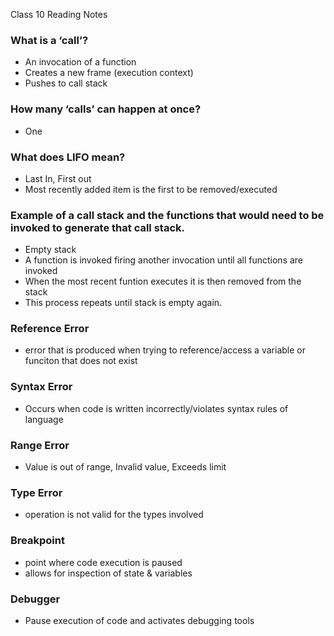  Class 10 Reading Notes

### What is a ‘call’?

- An invocation of a function
- Creates a new frame (execution context)
- Pushes to call stack

### How many ‘calls’ can happen at once?

- One

### What does LIFO mean?

- Last In, First out
- Most recently added item is the first to be removed/executed

### Example of a call stack and the functions that would need to be invoked to generate that call stack.

- Empty stack
- A function is invoked firing another invocation until all functions are invoked
- When the most recent funtion executes it is then removed from the stack
- This process repeats until stack is empty again.

### Reference Error

- error that is produced when trying to reference/access a variable or funciton that does not exist

### Syntax Error

- Occurs when code is written incorrectly/violates syntax rules of language

### Range Error

- Value is out of range, Invalid value, Exceeds limit

### Type Error

- operation is not valid for the types involved

### Breakpoint

- point where code execution is paused
- allows for inspection of state & variables

### Debugger

- Pause execution of code and activates debugging tools
